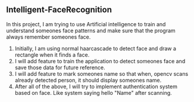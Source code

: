 ## Intelligent-FaceRecognition
In this project, I am trying to use Artificial intelligence to train and understand someones face patterns and make sure that the program always remember someones face.

1. Initially, I am using normal haarcascade to detect face and draw a rectangle when it finds a face.
2. I will add feature to train the application to detect someones face and save those data for future reference.
3. I will add feature to mark someones name so that when, opencv scans already detected person, it should display someones name.
4. After all of the above, I will try to implement authentication system based on face. Like system saying hello "Name" after scanning.

